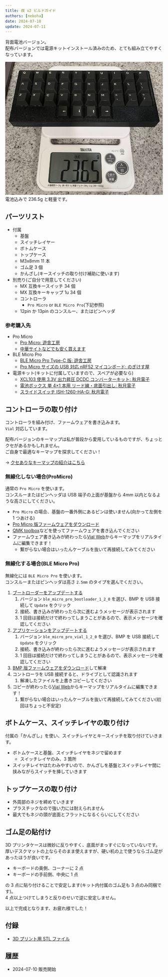 ```yaml
---
title: 禊 v2 ビルドガイド
authors: [nekoha]
date: 2024-07-10
update: 2024-07-11
---
```


背面電池バージョン。  
配布バージョンでは電源キットインストール済みのため、とても組み立てやすくなっています。

![236.5g!!](./236.5g.jpg)  
電池込みで 236.5g と軽量です。

## パーツリスト

- 付属
  - 基盤
  - スイッチレイヤー
  - ボトムケース
  - トップケース
  - M3x8mm 11 本
  - ゴム足 3 個
  - かんざし(キースイッチの取り付け補助に使います)
- 別売り(ご自分で用意してください)
  - MX 互換キースイッチ 34 個
  - MX 互換キーキャップ 1u 34 個
  - コントローラ
    - `Pro Micro` or `BLE Micro Pro`(下記参照)
  - 12pin か 13pin のコンスルー、またはピンヘッダ

### 参考購入先

- Pro Micro
  - [Pro Micro: 遊舎工房](https://shop.yushakobo.jp/products/pro-micro)
  - [中華サイトなどでも安く買えます](https://www.aliexpress.com/item/1005004900131198.html)
- BLE Micro Pro
  - [BLE Micro Pro Type-C 版: 遊舎工房](https://shop.yushakobo.jp/products/ble-micro-pro?variant=37665571340449)
  - [Pro Micro サイズの USB 対応 nRF52 マイコンボード: のぎけす屋](https://booth.pm/ja/items/1177319)
- 電源キット(キットに付属していますので、スペアが必要なら)
  - [XCL103 使用 3.3V 出力昇圧 DCDC コンバーターキット: 秋月電子](https://akizukidenshi.com/catalog/g/g116116/)
  - [電池ボックス 単 4×1 本用 リード線・底面引出し: 秋月電子](https://akizukidenshi.com/catalog/g/g103046/)
  - [スライドスイッチ ISH-1260-HA-G: 秋月電子](https://akizukidenshi.com/catalog/g/g115370/)

## コントローラの取り付け

コントローラを組み付け、ファームウェアを書き込みます。  
`Vial` 対応しています。

配布バージョンのキーマップは私が普段から愛用しているものですが、ちょっとクセがあるかもしれません。  
ご自身で最適なキーマップを探求してください！

→ [クセありなキーマップの紹介はこちら](/mobneko-keebs-doc/blog/2024/07/13/keymaps)

### 無線化しない場合(ProMicro)

通常の `Pro Micro` を使います。  
コンスルーまたはピンヘッダは USB 端子の上面が基盤から 4mm 以内となるような高さにしてください。

- `Pro Micro` の場合、基盤の一番外側にあるピンは使いません(向かって左側を 1 つあける)
- [Pro Micro 版ファームウェアをダウンロード](/firmwares/禊v2/promicro-misogi-v2.zip)
- [QMK toolbox](https://github.com/qmk/qmk_toolbox/releases)などを使ってファームウェアを書き込んでください
- ファームウェア書き込みが終わったら[Vial Web](https://vial.rocks/)からキーマップをリアルタイムに編集できます！
  - 繋がらない場合はいったんケーブルを抜いて再接続してみてください

### 無線化する場合(BLE Micro Pro)

無線化には `BLE Micro Pro` を使います。  
コンスルーまたはピンヘッダは高さ `2.5mm` のタイプを選んでください。

1. [ブートローダーをアップデートする](https://sekigon-gonnoc.github.io/BLE-Micro-Pro-WebConfigurator/#/update/bootloader)
   1. バージョン `ble_micro_pro_bootloader_1_2_0` を選び、BMP を USB 接続して `Update` をクリック
   2. 接続、書き込みが終わったら次に進むようメッセージが表示されます
   3. 1 回目は接続だけで終わってしまうことがあるので、表示メッセージを確認してください
2. [アプリケーションをアップデートする](https://sekigon-gonnoc.github.io/BLE-Micro-Pro-WebConfigurator/#/update/application)
   1. バージョン `ble_micro_pro_vial_1_2_0` を選び、BMP を USB 接続して `Update` をクリック
   2. 接続、書き込みが終わったら次に進むようメッセージが表示されます
   3. 1 回目は接続だけで終わってしまうことがあるので、表示メッセージを確認してください
3. [BMP 版ファームウェアをダウンロード](/firmwares/禊v2/bmp-misogi-v2.zip)して解凍
4. コントローラを USB 接続すると、ドライブとして認識されます
   1. 解凍したファイルを上書きコピーしてください
5. コピーが終わったら[Vial Web](https://vial.rocks/)からキーマップをリアルタイムに編集できます！
   1. 繋がらない場合はいったんケーブルを抜いて再接続してみてください(初回はちょっと不安定)

## ボトムケース、スイッチレイヤの取り付け

付属の「かんざし」を使い、スイッチレイヤとキースイッチを取り付けていきます。

- ボトムケースと基盤、スイッチレイヤをネジで留めます
  - スイッチレイヤのみ、3 箇所
- スイッチレイヤはたわみやすいので、かんざしを基盤とスイッチレイヤ間に挟みながらスイッチを挿していきます

## トップケースの取り付け

- 外周部のネジを締めていきます
- プラスチックなので強い力には耐えられません
- 最大でもネジの頭が底面とフラットになるくらいにしてください

## ゴム足の貼付け

3D プリンタケースは微妙に反りやすく、底面がまっすぐになっていないです。  
厚いデスクマットの上ならそのまま使えますが、硬い机の上で使うならゴム足があったほうが良いです。

- キーボードの奥側、コーナーに 2 点
- キーボードの手前側、中央に 1 点

の 3 点に貼り付けることで安定します(キット内付属のゴム足も 3 点のみ同梱です)。  
4 点以上つけてしまうと反りのせいで逆に安定しません。

以上で完成となります、お疲れ様でした！

## 付録

- [3D プリント用 STL ファイル](/firmwares/禊v2/stl-misogi-v2.zip)

## 履歴

- 2024-07-10 販売開始
